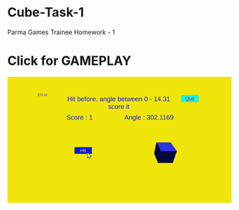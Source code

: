 # Cube-Task-1

Parma Games Trainee Homework - 1


# Click for GAMEPLAY
[![Game play video](gameplay/Screenshot_1.png)](https://youtu.be/6LV8GMPQZNg)
